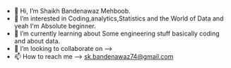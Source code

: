 - 👋 Hi, I’m Shaikh Bandenawaz Mehboob.
- 👀 I’m interested in Coding,analytics,Statistics and the World of Data and yeah I'm Absolute beginner.
- 🌱 I’m currently learning about Some engineering stuff basically coding and about data.
- 💞️ I’m looking to collaborate on --> 
- 📫 How to reach me --> sk.bandenawaz74@gmail.com

<!---
ShaikhBandenawaz/ShaikhBandenawaz is a ✨ special ✨ repository because its `README.md` (this file) appears on your GitHub profile.
You can click the Preview link to take a look at your changes.
--->
